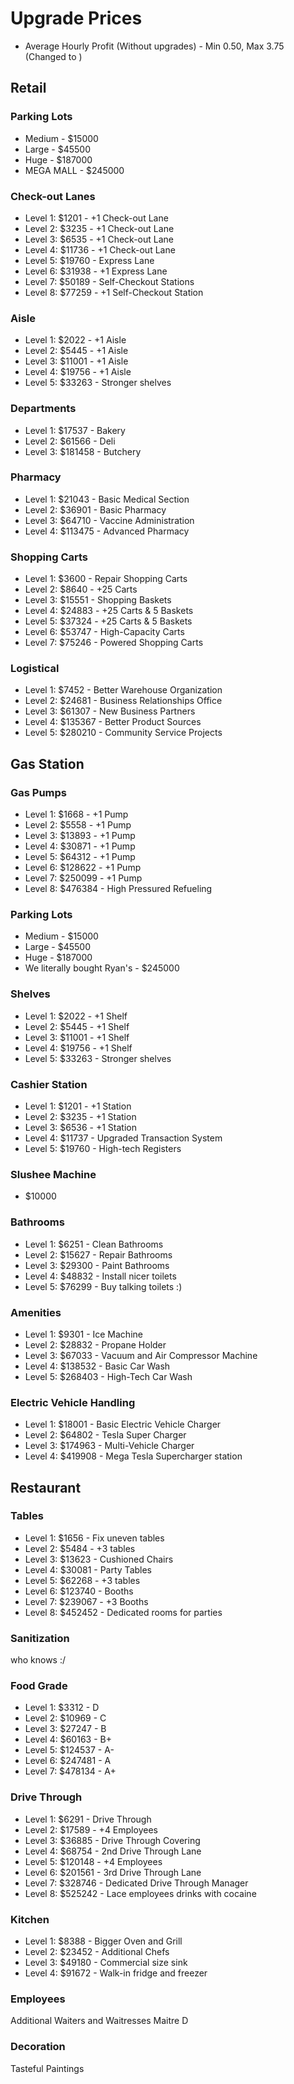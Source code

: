 # Upgrade Prices

* Average Hourly Profit (Without upgrades) - Min 0.50, Max 3.75 (Changed to )

## Retail
### Parking Lots
* Medium - $15000
* Large - $45500
* Huge - $187000
* MEGA MALL - $245000

### Check-out Lanes
* Level 1: $1201 - +1 Check-out Lane
* Level 2: $3235 - +1 Check-out Lane
* Level 3: $6535 - +1 Check-out Lane
* Level 4: $11736 - +1 Check-out Lane
* Level 5: $19760 - Express Lane
* Level 6: $31938 - +1 Express Lane
* Level 7: $50189 - Self-Checkout Stations
* Level 8: $77259 - +1 Self-Checkout Station

### Aisle
* Level 1: $2022 - +1 Aisle
* Level 2: $5445 - +1 Aisle
* Level 3: $11001 - +1 Aisle
* Level 4: $19756 - +1 Aisle
* Level 5: $33263 - Stronger shelves

### Departments
* Level 1: $17537 - Bakery
* Level 2: $61566 - Deli
* Level 3: $181458 - Butchery

### Pharmacy
* Level 1: $21043 - Basic Medical Section
* Level 2: $36901 - Basic Pharmacy
* Level 3: $64710 - Vaccine Administration
* Level 4: $113475 - Advanced Pharmacy

### Shopping Carts
* Level 1: $3600 - Repair Shopping Carts
* Level 2: $8640 - +25 Carts
* Level 3: $15551 - Shopping Baskets
* Level 4: $24883 - +25 Carts & 5 Baskets
* Level 5: $37324 - +25 Carts & 5 Baskets
* Level 6: $53747 - High-Capacity Carts
* Level 7: $75246 - Powered Shopping Carts

### Logistical
* Level 1: $7452 - Better Warehouse Organization
* Level 2: $24681 - Business Relationships Office
* Level 3: $61307 - New Business Partners
* Level 4: $135367 - Better Product Sources
* Level 5: $280210 - Community Service Projects

## Gas Station
### Gas Pumps
* Level 1: $1668 - +1 Pump
* Level 2: $5558 - +1 Pump
* Level 3: $13893 - +1 Pump
* Level 4: $30871 - +1 Pump
* Level 5: $64312 - +1 Pump
* Level 6: $128622 - +1 Pump
* Level 7: $250099 - +1 Pump
* Level 8: $476384 - High Pressured Refueling

### Parking Lots
* Medium - $15000
* Large - $45500
* Huge - $187000
* We literally bought Ryan's - $245000

### Shelves
* Level 1: $2022 - +1 Shelf
* Level 2: $5445 - +1 Shelf
* Level 3: $11001 - +1 Shelf
* Level 4: $19756 - +1 Shelf
* Level 5: $33263 - Stronger shelves

### Cashier Station
* Level 1: $1201 - +1 Station
* Level 2: $3235 - +1 Station
* Level 3: $6536 - +1 Station
* Level 4: $11737 - Upgraded Transaction System
* Level 5: $19760 - High-tech Registers

### Slushee Machine
* $10000

### Bathrooms
* Level 1: $6251 - Clean Bathrooms
* Level 2: $15627 - Repair Bathrooms
* Level 3: $29300 - Paint Bathrooms
* Level 4: $48832 - Install nicer toilets
* Level 5: $76299 - Buy talking toilets :)

### Amenities
* Level 1: $9301 - Ice Machine
* Level 2: $28832 - Propane Holder
* Level 3: $67033 - Vacuum and Air Compressor Machine
* Level 4: $138532 - Basic Car Wash
* Level 5: $268403 - High-Tech Car Wash

### Electric Vehicle Handling
* Level 1: $18001 - Basic Electric Vehicle Charger
* Level 2: $64802 - Tesla Super Charger
* Level 3: $174963 - Multi-Vehicle Charger
* Level 4: $419908 - Mega Tesla Supercharger station

## Restaurant
### Tables
* Level 1: $1656 - Fix uneven tables
* Level 2: $5484 - +3 tables
* Level 3: $13623 - Cushioned Chairs
* Level 4: $30081 - Party Tables
* Level 5: $62268 - +3 tables
* Level 6: $123740 - Booths
* Level 7: $239067 - +3 Booths
* Level 8: $452452 - Dedicated rooms for parties

### Sanitization
who knows :/

### Food Grade
* Level 1: $3312 - D
* Level 2: $10969 - C
* Level 3: $27247 - B
* Level 4: $60163 - B+
* Level 5: $124537 - A-
* Level 6: $247481 - A
* Level 7: $478134 - A+

### Drive Through
* Level 1: $6291 - Drive Through
* Level 2: $17589 - +4 Employees
* Level 3: $36885 - Drive Through Covering
* Level 4: $68754 - 2nd Drive Through Lane
* Level 5: $120148 - +4 Employees
* Level 6: $201561 - 3rd Drive Through Lane
* Level 7: $328746 - Dedicated Drive Through Manager
* Level 8: $525242 - Lace employees drinks with cocaine

### Kitchen
* Level 1: $8388 - Bigger Oven and Grill
* Level 2: $23452 - Additional Chefs
* Level 3: $49180 - Commercial size sink
* Level 4: $91672 - Walk-in fridge and freezer

### Employees
Additional Waiters and Waitresses
Maitre D

### Decoration
Tasteful Paintings
